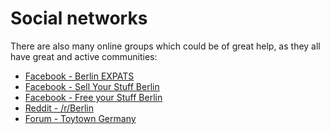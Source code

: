 # Social networks

There are also many online groups which could be of great help, as they all have great and active
communities:

- [Facebook - Berlin EXPATS](https://www.facebook.com/groups/berlinexpats/)
- [Facebook - Sell Your Stuff Berlin](https://www.facebook.com/groups/sysberlin/)
- [Facebook - Free your Stuff Berlin](https://www.facebook.com/groups/freeyourstuff/)
- [Reddit - /r/Berlin](https://www.reddit.com/r/berlin/)
- [Forum - Toytown Germany](https://www.toytowngermany.com/forum/)
